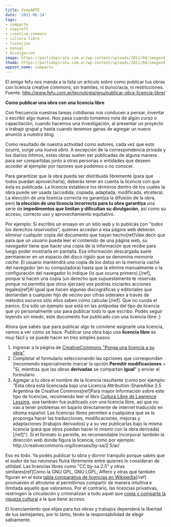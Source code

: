 ```yaml
---
title: CompARTE
date: '2011-06-24'
tags:
- comparte
- copyleft
- creative-commons
- cultura-libre
- licencias
- manual
- divulgacion
image: https://partidopirata.com.ar/wp-content/uploads/2011/04/images4.jpeg
thumb: https://partidopirata.com.ar/wp-content/uploads/2011/04/images4.jpeg
wppost_name: comparte
---
```


El amigo fefu nos manda a la lista un articulo sobre como publicar tus obras con licencia creative commons, sin tramites, ni burocracia, ni restricciones.
Fuente: <a href="http://www.fefu.com.ar/tecnologia/gnu/publicar-obra-licencia-libre/">http://www.fefu.com.ar/tecnologia/gnu/publicar-obra-licencia-libre/</a>

<strong>Como publicar una obra con una licencia libre</strong>

Con frecuencia nuestras tareas cotidianas nos conducen a pensar, inventar o escribir algo nuevo. Nos pasa cuando tomamos nota de algún curso o capacitación, cuando hacemos una investigación, al presentar un proyecto o trabajo grupal y hasta cuando tenemos ganas de agregar un nuevo anuncio a nuestro blog.

Como resultado de nuestra actividad como autores, cada vez que esto ocurre, surge una <em>nueva obra</em>. A excepción de la correspondencia privada y los diarios íntimos, estas obras suelen ser publicadas de alguna manera para ser compartidas junto a otras personas o entidades que deseen acceder al ejemplar por razones que podemos o no conocer.

Para garantizar que la obra pueda ser distribuida libremente (para que todos puedan aprovecharla), deberás tener en cuenta la <em>licencia</em> con que ésta es publicada. La licencia establece los términos dentro de los cuales la obra puede ser usada (accedida, copiada, adaptada, modificada, etcétera). La elección de una licencia correcta no garantiza la difusión de la obra, pero <strong>la elección de una licencia incorrecta para tu obra garantiza</strong> una serie de<strong> impedimentos que limitan y dificultan su divulgación</strong>, así como su acceso, correcto uso y aprovechamiento equitativo.

Por ejemplo: Si escribís un ensayo en un sitio web y lo publicás con "<em>todos los derechos reservados</em>", quienes accedan a esa página web deberán eliminar cualquier copia del documento que hayan hecho[ref]Vale decir que para que un usuario pueda leer el contenido de una página web, su navegador tiene que hacer una copia de la información que recibe para luego poder mostrarla en pantalla. Esa información descargada suele permanecer en un espacio del disco rígido que se denomina <em>memoria caché</em>. El usuario mantendrá una copia de los datos en la memoria caché del navegador (en su computadora) hasta que la elimine manualmente o la configuración del navegador lo indique (lo que ocurra primero).[/ref], porque si hacen una copia (un derecho que supuestamente te reservás porque no permitís que otros ejerzan) vos podrías iniciarles acciones legales[ref]Al igual que hacen algunas discográficas y editoriales que demandan a cualquier hijo de vecino por cifras siderales a través de métodos oscuros sólo ellos saben cómo calcular.[/ref]. Que no cunda el pánico. Era sólo un ejemplo que está en las antípodas del tipo de licencia que yo personalmente uso para publicar todo lo que escribo. Podés seguir leyendo sin miedo, este documento fue publicado con una licencia libre ;)

Ahora que sabés que para publicar algo te conviene asignarle una licencia, vamos a ver cómo se hace. Publicar una obra bajo una <strong>licencia libre</strong> es muy fácil y se puede hacer en tres simples pasos:
<ol>
	<li>Ingresar a la página de <a title="CreativeCommons - Ponga una licencia a su obra" href="http://creativecommons.org/choose/?lang=es_AR">CreativeCommons "Ponga una licencia a su obra" </a></li>
	<li>Completar el formulario seleccionando las opciones que correspondan (recomiendo especialmente marcar la opción <strong>Permitir modificaciones</strong> = "Sí, mientras que las obras <strong>derivadas</strong> se compartan <strong>igual</strong>" y enviar el formulario</li>
	<li>Agregar a tu obra el nombre de la licencia resultante (como por ejemplo: "Esta obra está licenciada bajo una Licencia Attribution-ShareAlike 2.5 Argentina de Creative Commons[ref]Para mayor información sobre este tipo de licencias, recomiendo leer el libro <a title="Bibliografia (libros)" href="http://www.fefu.com.ar/links-relacionados/bibliografia/">Cultura Libre de Lawrence Lessing</a>, que también fue publicado con una licencia libre, así que no vas a tener problemas en bajarlo directamente de internet traducido en idioma español. Las licencias libres permiten a cualquiera que se lo proponga hacer las traducciones, modificaciones, mejoras y adaptaciones (trabajos derivados) y a su vez publicarlas bajo la misma licencia (para que otros puedan hacer lo mismo con la obra derivada) [/ref]").  Si el formato lo permite, es recomendable incorporar también la dirección web donde figura la licencia, como por ejemplo: http://creativecommons.org/licenses/by-sa/2.5/ar/</li>
</ol>
Eso es todo. Ya podés publicar tu obra y dormir tranquilo porque sabés que el sudor de tus neuronas fluirá libremente entre quienes lo consideran de utilidad. Las licencias libres como "CC by-sa 2.5" y otras similares[ref]Como la GNU GPL, GNU LGPL, Affero y otras que también figuran en el esta <a title="Tabla comparativa de licencias de software en Wikipedia" href="http://en.wikipedia.org/wiki/Comparison_of_free_software_licences">tabla comparativa de licencias en Wikipedia</a>[/ref] promueven el altruismo al permitirnos compartir de manera intuitiva e ilimitada aquello que valoramos. Por el contrario, las licencias privativas, restringen la circulación y criminalizan a todo aquel que <a title="Compartir nos enriquece" href="http://www.fefu.com.ar/tecnologia/gnu/compartir-nos-enriquece/">copia y comparte la riqueza cultural</a> a la que tiene acceso.

El licenciamiento que elijas para tus obras y trabajos dependerá la libertad de tus semejantes, por lo tanto, tenés la responsabilidad de elegir sabiamente.
